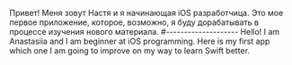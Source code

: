 Привет! Меня зовут Настя и я начинающая iOS разработчица. Это мое первое приложение, которое, возможно, я буду дорабатывать в процессе изучения нового материала.
#--------------------
Hello! I am Anastasiia and I am beginner at iOS programming. Here is my first app which one I am going to improve on my way to learn Swift better.
